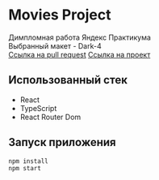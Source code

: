 # Movies Project
Димпломная работа Яндекс Практикума\
Выбранный макет - Dark-4\
[Ссылка на pull request](https://github.com/fil4tov/movies-explorer-frontend/pull/2)
[Ссылка на проект](https://movies.fil4tov.ru/)

## Использованный стек
- React
- TypeScript
- React Router Dom

## Запуск приложения
```bash
npm install
npm start
```
